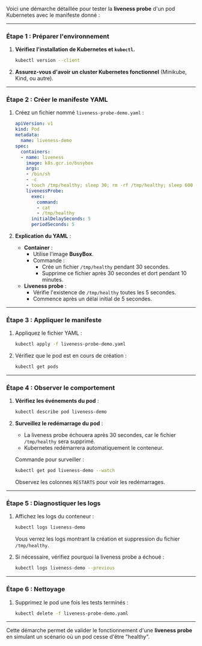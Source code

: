 Voici une démarche détaillée pour tester la **liveness probe** d'un pod Kubernetes avec le manifeste donné :

---

### **Étape 1 : Préparer l'environnement**
1. **Vérifiez l'installation de Kubernetes et `kubectl`.**
   ```bash
   kubectl version --client
   ```
2. **Assurez-vous d'avoir un cluster Kubernetes fonctionnel** (Minikube, Kind, ou autre).

---

### **Étape 2 : Créer le manifeste YAML**
1. Créez un fichier nommé `liveness-probe-demo.yaml` :
   ```yaml
   apiVersion: v1
   kind: Pod
   metadata:
     name: liveness-demo
   spec:
     containers:
     - name: liveness
       image: k8s.gcr.io/busybox
       args:
       - /bin/sh
       - -c
       - touch /tmp/healthy; sleep 30; rm -rf /tmp/healthy; sleep 600
       livenessProbe:
         exec:
           command:
           - cat
           - /tmp/healthy
         initialDelaySeconds: 5
         periodSeconds: 5
   ```

2. **Explication du YAML** :
   - **Container** :
     - Utilise l'image **BusyBox**.
     - Commande :
       - Crée un fichier `/tmp/healthy` pendant 30 secondes.
       - Supprime ce fichier après 30 secondes et dort pendant 10 minutes.
   - **Liveness probe** :
     - Vérifie l'existence de `/tmp/healthy` toutes les 5 secondes.
     - Commence après un délai initial de 5 secondes.

---

### **Étape 3 : Appliquer le manifeste**
1. Appliquez le fichier YAML :
   ```bash
   kubectl apply -f liveness-probe-demo.yaml
   ```

2. Vérifiez que le pod est en cours de création :
   ```bash
   kubectl get pods
   ```

---

### **Étape 4 : Observer le comportement**
1. **Vérifiez les événements du pod** :
   ```bash
   kubectl describe pod liveness-demo
   ```

2. **Surveillez le redémarrage du pod** :
   - La liveness probe échouera après 30 secondes, car le fichier `/tmp/healthy` sera supprimé.
   - Kubernetes redémarrera automatiquement le conteneur.

   Commande pour surveiller :
   ```bash
   kubectl get pod liveness-demo --watch
   ```

   Observez les colonnes `RESTARTS` pour voir les redémarrages.

---

### **Étape 5 : Diagnostiquer les logs**
1. Affichez les logs du conteneur :
   ```bash
   kubectl logs liveness-demo
   ```
   Vous verrez les logs montrant la création et suppression du fichier `/tmp/healthy`.

2. Si nécessaire, vérifiez pourquoi la liveness probe a échoué :
   ```bash
   kubectl logs liveness-demo --previous
   ```

---

### **Étape 6 : Nettoyage**
1. Supprimez le pod une fois les tests terminés :
   ```bash
   kubectl delete -f liveness-probe-demo.yaml
   ```

---

Cette démarche permet de valider le fonctionnement d'une **liveness probe** en simulant un scénario où un pod cesse d'être "healthy".